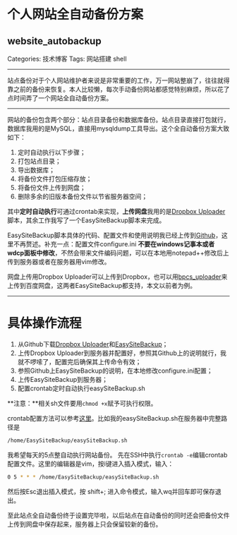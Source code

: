 ﻿# 个人网站全自动备份方案
## website_autobackup

Categories: 技术博客
Tags: 网站搭建 shell

---
站点备份对于个人网站维护者来说是非常重要的工作，万一网站整崩了，往往就得靠之前的备份来恢复。本人比较懒，每次手动备份网站都感觉特别麻烦，所以花了点时间弄了一个网站全自动备份方案。

---
网站的备份包含两个部分：站点目录备份和数据库备份。站点目录直接打包就行，数据库我用的是MySQL，直接用mysqldump工具导出。这个全自动备份方案大致如下：

1. 定时自动执行以下步骤；
2. 打包站点目录；
3. 导出数据库；
4. 将备份文件打包压缩存放；
5. 将备份文件上传到网盘；
6. 删除多余的旧版本备份文件以节省服务器空间；

其中**定时自动执行**可通过crontab来实现，**上传网盘**我用的是[Dropbox Uploader][1]脚本，其余工作我写了一个EasySiteBackup脚本来完成。

EasySiteBackup脚本具体的代码、配置文件和使用说明我已经上传到[Github][2]，这里不再赘述。补充一点：配置文件configure.ini **不要在windows记事本或者wdcp面板中修改**，不然会带来文件编码问题，可以在本地用notepad++修改后上传到服务器或者在服务器用vim修改。

网盘上传用Dropbox Uploader可以上传到Dropbox，也可以用[bpcs_uploader][3]来上传到百度网盘，这两者EasySiteBackup都支持，本文以前者为例。

---
# 具体操作流程
1. 从Github下载[Dropbox Uploader][4]和[EasySiteBackup][5]；
2. 上传Dropbox Uploader到服务器并配置好，参照其Github上的说明就行，我就不啰嗦了，配置完后确保其上传命令有效；
3. 参照Github上EasySiteBackup的说明，在本地修改configure.ini配置；
4. 上传EasySiteBackup到服务器；
5. 配置crontab定时自动执行easySiteBackup.sh

**注意：**相关sh文件要用```chmod +x```赋予可执行权限。

crontab配置方法可以参考[这里][6]。比如我的easySiteBackup.sh在服务器中完整路径是
```bash
/home/EasySiteBackup/easySiteBackup.sh
```
我希望每天的5点整自动执行网站备份。
先在SSH中执行```crontab -e```编辑crontab配置文件。这里的编辑器是vim，按i键进入插入模式，输入：
```bash
0 5 * * * /home/EasySiteBackup/easySiteBackup.sh
```
然后按Esc退出插入模式，按 shift+; 进入命令模式，输入wq并回车即可保存退出。

至此站点全自动备份终于设置完毕啦，以后站点在自动备份的同时还会把备份文件上传到网盘中保存起来，服务器上只会保留较新的备份。


  [1]: https://github.com/andreafabrizi/Dropbox-Uploader "Github: Dropbox Uploader"
  [2]: https://github.com/mightbxg/EasySiteBackup "Github: EasySiteBackup"
  [3]: https://github.com/oott123/bpcs_uploader "Github: bpcs_uploader"
  [4]: https://github.com/andreafabrizi/Dropbox-Uploader "Github: Dropbox Uploader"
  [5]: https://github.com/mightbxg/EasySiteBackup "Github: EasySiteBackup"
  [6]: http://www.cnblogs.com/longjshz/p/5779215.html "Linux下的crontab定时执行任务命令详解"